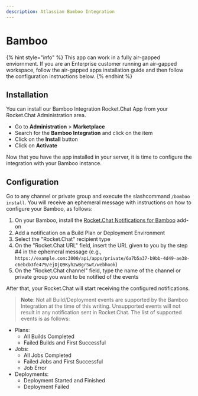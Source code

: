 ```yaml
---
description: Atlassian Bamboo Integration
---
```


# Bamboo

{% hint style="info" %}
This app can work in a fully air-gapped enviornment. If you are an Enterprise customer  running an air-gapped workspace, follow the air-gapped apps installation guide and then follow the configuration instructions below.&#x20;
{% endhint %}

## Installation

You can install our Bamboo Integration Rocket.Chat App from your Rocket.Chat Administration area.

* Go to **Administration** > **Marketplace**
* Search for the **Bamboo Integration** and click on the item
* Click on the **Install** button
* Click on **Activate**

Now that you have the app installed in your server, it is time to configure the integration with your Bamboo instance.

## Configuration

Go to any channel or private group and execute the slashcommand `/bamboo install`. You will receive an ephemeral message with instructions on how to configure your Bamboo, as follows:

1. On your Bamboo, install the [Rocket.Chat Notifications for Bamboo](https://marketplace.atlassian.com/apps/1220022/rocket-chat-notifications-for-bamboo) add-on
2. Add a notification on a Build Plan or Deployment Environment
3. Select the "Rocket.Chat" recipient type
4. On the "Rocket.Chat URL" field, insert the URL given to you by the step #4 in the ephemeral message (e.g., `https://example.com:3000/api/apps/private/6a7b5a37-b9bb-4d49-ae38-c6ebcb3fe479/ejDjQ9Kyh2wBgrSwt/webhook`)
5. On the "Rocket.Chat channel" field, type the name of the channel or private group you want to be notified of the events

After that, your Rocket.Chat will start receiving the configured notifications.

> **Note**: Not all Build/Deployment events are supported by the Bamboo Integration at the time of this writing. Unsupported events will not result in any notification sent in Rocket.Chat. The list of supported events is as follows:

* Plans:
  * All Builds Completed
  * Failed Builds and First Successful
* Jobs:
  * All Jobs Completed
  * Failed Jobs and First Successful
  * Job Error
* Deployments:
  * Deployment Started and Finished
  * Deployment Failed
